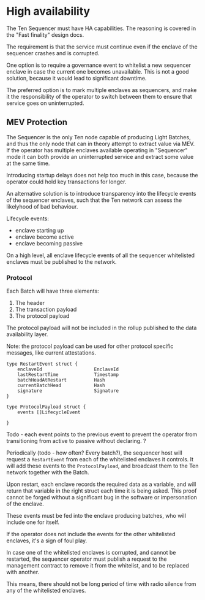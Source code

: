 # High availability

The Ten Sequencer must have HA capabilities. The reasoning is covered in the "Fast finality" design docs.

The requirement is that the service must continue even if the enclave of the sequencer crashes and is corrupted.

One option is to require a governance event to whitelist a new sequencer enclave in case the current one becomes unavailable.
This is not a good solution, because it would lead to significant downtime.

The preferred option is to mark multiple enclaves as sequencers, and make it the responsibility of the operator to switch
between them to ensure that service goes on uninterrupted.

## MEV Protection 

The Sequencer is the only Ten node capable of producing Light Batches, and thus the only node that can in theory
attempt to extract value via MEV. If the operator has multiple enclaves available operating in "Sequencer" mode it can both 
provide an uninterrupted service and extract some value at the same time.

Introducing startup delays does not help too much in this case, because the operator could hold key transactions for longer.


An alternative solution is to introduce transparency into the lifecycle events of the sequencer enclaves, such that the Ten network 
can assess the likelyhood of bad behaviour.  

Lifecycle events:
- enclave starting up
- enclave become active
- enclave becoming passive

On a high level, all enclave lifecycle events of all the sequencer whitelisted enclaves must be published to the network.

### Protocol

Each Batch will have three elements:

1. The header
2. The transaction payload
3. The protocol payload

The protocol payload will not be included in the rollup published to the data availability layer. 

Note: the protocol payload can be used for other protocol specific messages, like current attestations.

```golang
type RestartEvent struct {
	enclaveId                   EnclaveId
	lastRestartTime             Timestamp
	batchHeadAtRestart          Hash
	currentBatchHead            Hash
	signature                   Signature
}

type ProtocolPayload struct {
    events []LifecycleEvent	
	
}
```

Todo - each event points to the previous event to prevent the operator from transitioning from active to passive without declaring.
?

Periodically (todo - how often? Every batch?), the sequencer host will request a `RestartEvent` from each of the whitelisted enclaves it controls.
It will add these events to the `ProtocolPayload`, and broadcast them to the Ten network together with the Batch.

Upon restart, each enclave records the required data as a variable, and will return that variable in the right struct each time it is being asked. 
This proof cannot be forged without a significant bug in the software or impersonation of the enclave. 

These events must be fed into the enclave producing batches, who will include one for itself.

If the operator does not include the events for the other whitelisted enclaves, it's a sign of foul play.

In case one of the whitelisted enclaves is corrupted, and cannot be restarted, the sequencer operator must publish a request to the
management contract to remove it from the whitelist, and to be replaced with another.

This means, there should not be long period of time with radio silence from any of the whitelisted enclaves.
